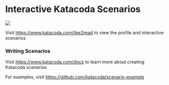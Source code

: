# Interactive Katacoda Scenarios

[![](http://shields.katacoda.com/katacoda/like2read/count.svg)](https://www.katacoda.com/like2read "Get your profile on Katacoda.com")

Visit https://www.katacoda.com/like2read to view the profile and interactive scenarios

### Writing Scenarios
Visit https://www.katacoda.com/docs to learn more about creating Katacoda scenarios

For examples, visit https://github.com/katacoda/scenario-example
